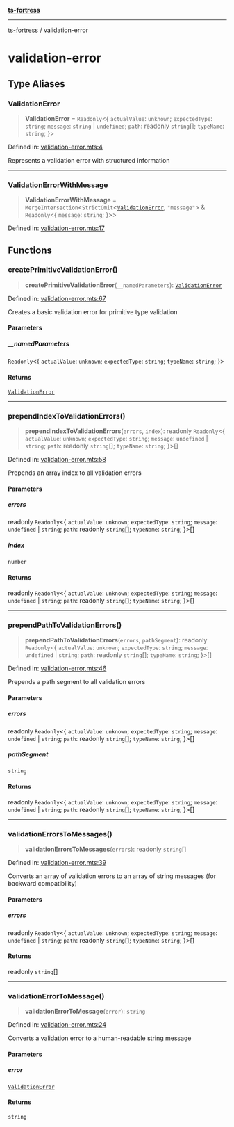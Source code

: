 [**ts-fortress**](README.md)

---

[ts-fortress](README.md) / validation-error

# validation-error

## Type Aliases

### ValidationError

> **ValidationError** = `Readonly`\<\{ `actualValue`: `unknown`; `expectedType`: `string`; `message`: `string` \| `undefined`; `path`: readonly `string`[]; `typeName`: `string`; \}\>

Defined in: [validation-error.mts:4](https://github.com/noshiro-pf/ts-fortress/blob/main/src/validation-error.mts#L4)

Represents a validation error with structured information

---

### ValidationErrorWithMessage

> **ValidationErrorWithMessage** = `MergeIntersection`\<`StrictOmit`\<[`ValidationError`](#validationerror), `"message"`\> & `Readonly`\<\{ `message`: `string`; \}\>\>

Defined in: [validation-error.mts:17](https://github.com/noshiro-pf/ts-fortress/blob/main/src/validation-error.mts#L17)

## Functions

### createPrimitiveValidationError()

> **createPrimitiveValidationError**(`__namedParameters`): [`ValidationError`](#validationerror)

Defined in: [validation-error.mts:67](https://github.com/noshiro-pf/ts-fortress/blob/main/src/validation-error.mts#L67)

Creates a basic validation error for primitive type validation

#### Parameters

##### \_\_namedParameters

`Readonly`\<\{ `actualValue`: `unknown`; `expectedType`: `string`; `typeName`: `string`; \}\>

#### Returns

[`ValidationError`](#validationerror)

---

### prependIndexToValidationErrors()

> **prependIndexToValidationErrors**(`errors`, `index`): readonly `Readonly`\<\{ `actualValue`: `unknown`; `expectedType`: `string`; `message`: `undefined` \| `string`; `path`: readonly `string`[]; `typeName`: `string`; \}\>[]

Defined in: [validation-error.mts:58](https://github.com/noshiro-pf/ts-fortress/blob/main/src/validation-error.mts#L58)

Prepends an array index to all validation errors

#### Parameters

##### errors

readonly `Readonly`\<\{ `actualValue`: `unknown`; `expectedType`: `string`; `message`: `undefined` \| `string`; `path`: readonly `string`[]; `typeName`: `string`; \}\>[]

##### index

`number`

#### Returns

readonly `Readonly`\<\{ `actualValue`: `unknown`; `expectedType`: `string`; `message`: `undefined` \| `string`; `path`: readonly `string`[]; `typeName`: `string`; \}\>[]

---

### prependPathToValidationErrors()

> **prependPathToValidationErrors**(`errors`, `pathSegment`): readonly `Readonly`\<\{ `actualValue`: `unknown`; `expectedType`: `string`; `message`: `undefined` \| `string`; `path`: readonly `string`[]; `typeName`: `string`; \}\>[]

Defined in: [validation-error.mts:46](https://github.com/noshiro-pf/ts-fortress/blob/main/src/validation-error.mts#L46)

Prepends a path segment to all validation errors

#### Parameters

##### errors

readonly `Readonly`\<\{ `actualValue`: `unknown`; `expectedType`: `string`; `message`: `undefined` \| `string`; `path`: readonly `string`[]; `typeName`: `string`; \}\>[]

##### pathSegment

`string`

#### Returns

readonly `Readonly`\<\{ `actualValue`: `unknown`; `expectedType`: `string`; `message`: `undefined` \| `string`; `path`: readonly `string`[]; `typeName`: `string`; \}\>[]

---

### validationErrorsToMessages()

> **validationErrorsToMessages**(`errors`): readonly `string`[]

Defined in: [validation-error.mts:39](https://github.com/noshiro-pf/ts-fortress/blob/main/src/validation-error.mts#L39)

Converts an array of validation errors to an array of string messages
(for backward compatibility)

#### Parameters

##### errors

readonly `Readonly`\<\{ `actualValue`: `unknown`; `expectedType`: `string`; `message`: `undefined` \| `string`; `path`: readonly `string`[]; `typeName`: `string`; \}\>[]

#### Returns

readonly `string`[]

---

### validationErrorToMessage()

> **validationErrorToMessage**(`error`): `string`

Defined in: [validation-error.mts:24](https://github.com/noshiro-pf/ts-fortress/blob/main/src/validation-error.mts#L24)

Converts a validation error to a human-readable string message

#### Parameters

##### error

[`ValidationError`](#validationerror)

#### Returns

`string`
